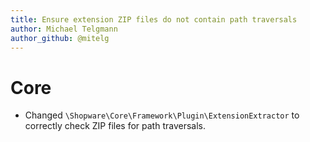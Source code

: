 ```yaml
---
title: Ensure extension ZIP files do not contain path traversals
author: Michael Telgmann
author_github: @mitelg
---
```


# Core

* Changed `\Shopware\Core\Framework\Plugin\ExtensionExtractor` to correctly check ZIP files for path traversals.
